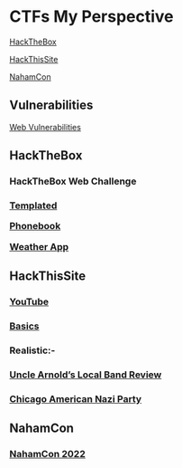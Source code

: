 # CTFs My Perspective

<a href="#htb">HackTheBox</a>

<a href="#hts">HackThisSite</a>

<a href="#nc">NahamCon</a>
## Vulnerabilities
<a href="https://github.com/AdithyakrishnaV/Web-Vulnerabilities">Web Vulnerabilities </a>


<h2 id="htb">HackTheBox</h2>

<h3>HackTheBox Web Challenge<h3>

<a href="https://medium.com/@adithyakrishnav001/templated-hackthebox-web-challenge-my-perspective-54823e2d39b2">Templated</a>

<a href="https://medium.com/@adithyakrishnav001/phonebook-hackthebox-web-challenge-my-perspective-e6621e9df112">Phonebook</a>

<a href="">Weather App</a>

  
  
  
<h2 id="hts">HackThisSite</h2>
  
### <a href="https://www.youtube.com/playlist?list=PL2K366VwU2XE8v6uCyljhywoMKKJFj5Og">YouTube</a>

### <a href="https://medium.com/@adithyakrishnav001/hackthissite-basics-full-b32aa0a99424">Basics</a>
  
### Realistic:-
### <a href="https://medium.com/@adithyakrishnav001/uncle-arnolds-local-band-review-159c6076e7e5" >Uncle Arnold’s Local Band Review</a>
### <a href="https://medium.com/@adithyakrishnav001/chicago-american-nazi-party-hackthissite-fdfaeac5c8c5" >Chicago American Nazi Party </a>
  
  
<h2 id="nc">NahamCon </h2>
  
### <a href="https://medium.com/@adithyakrishnav001/nahamcon-eu-ctf-2022-f030c364ec0f">NahamCon 2022</a>
